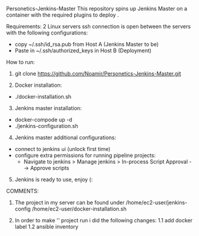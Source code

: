 Personetics-Jenkins-Master
This repository spins up Jenkins Master on a container with the required plugins to deploy <TBD>.

Requirements:
2 Linux servers
ssh connection is open between the servers with the following configurations:
- copy ~/.ssh/id_rsa.pub from Host A (Jenkins Master to be)
- Paste in ~/.ssh/authorized_keys in Host B (Deployment)

How to run:

1. git clone https://github.com/Noamir/Personetics-Jenkins-Master.git

2. Docker installation:
- ./docker-installation.sh

3. Jenkins master installation:
-  docker-compode up -d
- ./jenkins-configuration.sh

4. Jenkins master additional configurations: 
- connect to jenkins ui (unlock first time)
- configure extra permissions for running pipeline projects:
	- Navigate to jenkins > Manage jenkins > In-process Script Approval --> Approve scripts

5. Jenkins is ready to use, enjoy (:

COMMENTS:
1. The project in my server can be found under 
/home/ec2-user/jenkins-config 
/home/ec2-user/docker-installation.sh

2. In order to make '' project run i did the following changes:
1.1 add docker label
1.2 ansible inventory

